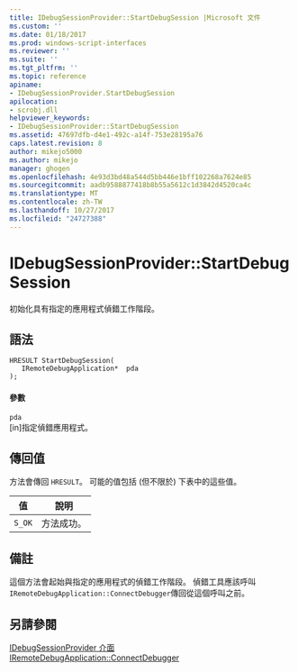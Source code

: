```yaml
---
title: IDebugSessionProvider::StartDebugSession |Microsoft 文件
ms.custom: ''
ms.date: 01/18/2017
ms.prod: windows-script-interfaces
ms.reviewer: ''
ms.suite: ''
ms.tgt_pltfrm: ''
ms.topic: reference
apiname:
- IDebugSessionProvider.StartDebugSession
apilocation:
- scrobj.dll
helpviewer_keywords:
- IDebugSessionProvider::StartDebugSession
ms.assetid: 47697dfb-d4e1-492c-a14f-753e28195a76
caps.latest.revision: 8
author: mikejo5000
ms.author: mikejo
manager: ghogen
ms.openlocfilehash: 4e93d3bd48a544d5bb446e1bff102268a7624e85
ms.sourcegitcommit: aadb9588877418b8b55a5612c1d3842d4520ca4c
ms.translationtype: MT
ms.contentlocale: zh-TW
ms.lasthandoff: 10/27/2017
ms.locfileid: "24727388"
---
```

# <a name="idebugsessionproviderstartdebugsession"></a>IDebugSessionProvider::StartDebugSession
初始化具有指定的應用程式偵錯工作階段。  
  
## <a name="syntax"></a>語法  
  
```  
HRESULT StartDebugSession(  
   IRemoteDebugApplication*  pda  
);  
```  
  
#### <a name="parameters"></a>參數  
 `pda`  
 [in]指定偵錯應用程式。  
  
## <a name="return-value"></a>傳回值  
 方法會傳回 `HRESULT`。 可能的值包括 (但不限於) 下表中的這些值。  
  
|值|說明|  
|-----------|-----------------|  
|`S_OK`|方法成功。|  
  
## <a name="remarks"></a>備註  
 這個方法會起始與指定的應用程式的偵錯工作階段。 偵錯工具應該呼叫`IRemoteDebugApplication::ConnectDebugger`傳回從這個呼叫之前。  
  
## <a name="see-also"></a>另請參閱  
 [IDebugSessionProvider 介面](../../winscript/reference/idebugsessionprovider-interface.md)   
 [IRemoteDebugApplication::ConnectDebugger](../../winscript/reference/iremotedebugapplication-connectdebugger.md)